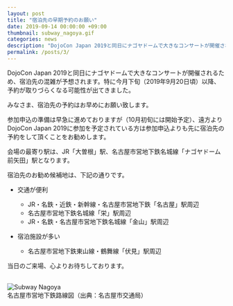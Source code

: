 ```yaml
---
layout: post
title: "宿泊先の早期予約のお願い"
date: 2019-09-14 00:00:00 +09:00
thumbnail: subway_nagoya.gif
categories: news
description: "DojoCon Japan 2019と同日にナゴヤドームで大きなコンサートが開催されるため、宿泊先の混雑が予想されます。"
permalink: /posts/3/
---
```

DojoCon Japan 2019と同日にナゴヤドームで大きなコンサートが開催されるため、宿泊先の混雑が予想されます。特に今月下旬（2019年9月20日頃）以降、予約が取りづらくなる可能性が出てきました。

みなさま、宿泊先の予約はお早めにお願い致します。

参加申込の準備は早急に進めておりますが（10月初旬には開始予定）、遠方よりDojoCon Japan 2019に参加を予定されている方は参加申込よりも先に宿泊先の予約をして頂くことをお勧めします。

会場の最寄り駅は、JR「大曽根」駅、名古屋市営地下鉄名城線「ナゴヤドーム前矢田」駅となります。

宿泊先のお勧め候補地は、下記の通りです。

- 交通が便利

    - JR・名鉄・近鉄・新幹線・名古屋市営地下鉄「名古屋」駅周辺
    - 名古屋市営地下鉄名城線「栄」駅周辺
    - JR・名鉄・名古屋市営地下鉄名城線「金山」駅周辺

- 宿泊施設が多い

    - 名古屋市営地下鉄東山線・鶴舞線「伏見」駅周辺

当日のご来場、心よりお待ちしております。

<br>

<div class="mx-auto" style="max-width:600px;">
    <img src="{{site.url}}/img/post/subway_nagoya.gif" class="img-fluid" alt="Subway Nagoya">
</div>
<div class="text-center text-secondary">
    名古屋市営地下鉄路線図（出典：名古屋市交通局）
</div>
